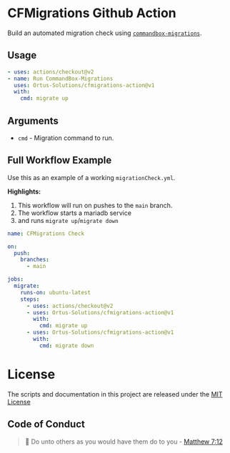 # CFMigrations Github Action

Build an automated migration check using [`commandbox-migrations`](https://www.forgebox.io/view/commandbox-migrations).

## Usage


```yml
- uses: actions/checkout@v2
- name: Run CommandBox-Migrations
  uses: Ortus-Solutions/cfmigrations-action@v1
  with:
    cmd: migrate up
```

## Arguments

* `cmd` - Migration command to run.

## Full Workflow Example

Use this as an example of a working `migrationCheck.yml`.

**Highlights:**

1. This workflow will run on pushes to the `main` branch.
2. The workflow starts a mariadb service
3. and runs `migrate up`/`migrate down`

```yml
name: CFMigrations Check

on:
  push:
    branches:
      - main

jobs:
  migrate:
    runs-on: ubuntu-latest
    steps:
      - uses: actions/checkout@v2
      - uses: Ortus-Solutions/cfmigrations-action@v1
        with:
          cmd: migrate up
      - uses: Ortus-Solutions/cfmigrations-action@v1
        with:
          cmd: migrate down
```

# License

The scripts and documentation in this project are released under the [MIT License](LICENSE)

## Code of Conduct

> :book: Do unto others as you would have them do to you - [Matthew 7:12](https://www.biblegateway.com/passage/?search=matthew+7%3A12&version=NIV)
